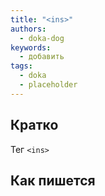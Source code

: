 ```yaml
---
title: "<ins>"
authors:
  - doka-dog
keywords:
  - добавить
tags:
  - doka
  - placeholder
---
```


## Кратко

Тег `<ins>`

## Как пишется
